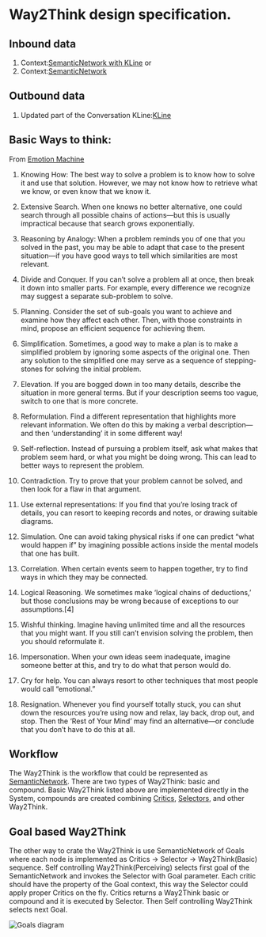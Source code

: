 # Way2Think design specification.

## Inbound data

 1. Context:[SemanticNetwork with KLine](knowledge.md#KnowledgeBase_annotation) or
 1. Context:[SemanticNetwork](knowledge.md#Reformulation_Way2Think)

## <a name="Outbound_data">Outbound data</a>

 1. Updated part of the Conversation KLine:[KLine](knowledge.md)

## Basic Ways to think:
From [Emotion Machine](http://web.media.mit.edu/~minsky/E7/eb7.html#_Toc508708573)

 1. Knowing How: The best way to solve a problem is to know how to solve it and use that solution. However, we may not know how to retrieve what we know, or even know that we know it.

 1. Extensive Search. When one knows no better alternative, one could search through all possible chains of actions—but this is usually impractical because that search grows exponentially.

 1. Reasoning by Analogy: When a problem reminds you of one that you solved in the past, you may be able to adapt that case to the present situation—if you have good ways to tell which similarities are most relevant.

 1. Divide and Conquer. If you can’t solve a problem all at once, then break it down into smaller parts. For example, every difference we recognize may suggest a separate sub-problem to solve.

 1. Planning. Consider the set of sub-goals you want to achieve and examine how they affect each other. Then, with those constraints in mind, propose an efficient sequence for achieving them.

 1. Simplification. Sometimes, a good way to make a plan is to make a simplified problem by ignoring some aspects of the original one. Then any solution to the simplified one may serve as a sequence of stepping-stones for solving the initial problem.

 1. Elevation. If you are bogged down in too many details, describe the situation in more general terms. But if your description seems too vague, switch to one that is more concrete.

 1. Reformulation. Find a different representation that highlights more relevant information. We often do this by making a verbal description—and then ‘understanding’ it in some different way!

 1. Self-reflection. Instead of pursuing a problem itself, ask what makes that problem seem hard, or what you might be doing wrong. This can lead to better ways to represent the problem.

 1. Contradiction. Try to prove that your problem cannot be solved, and then look for a flaw in that argument.

 1. Use external representations: If you find that you’re losing track of details, you can resort to keeping records and notes, or drawing suitable diagrams.

 1. Simulation. One can avoid taking physical risks if one can predict “what would happen if” by imagining possible actions inside the mental models that one has built.

 1. Correlation. When certain events seem to happen together, try to find ways in which they may be connected.

 1. Logical Reasoning. We sometimes make ‘logical chains of deductions,’ but those conclusions may be wrong because of exceptions to our assumptions.[4]

 1. Wishful thinking. Imagine having unlimited time and all the resources that you might want. If you still can’t envision solving the problem, then you should reformulate it.

 1. Impersonation. When your own ideas seem inadequate, imagine someone better at this, and try to do what that person would do.

 1. Cry for help. You can always resort to other techniques that most people would call “emotional.”

 1. Resignation. Whenever you find yourself totally stuck, you can shut down the resources you’re using now and relax, lay back, drop out, and stop. Then the ‘Rest of Your Mind’ may find an alternative—or conclude that you don’t have to do this at all.

## Workflow

The Way2Think is the workflow that could be represented as [SemanticNetwork](knowledge.md). There are two types of Way2Think: basic and compound.
Basic Way2Think listed above are implemented directly in the System, compounds are created combining [Critics](critics.md),
[Selectors](selector.md), and other Way2Think.

## Goal based Way2Think

The other way to crate the Way2Think is use SemanticNetwork of Goals where each node is implemented as Critics -> Selector -> Way2Think(Basic) sequence.
Self controlling Way2Think(Perceiving) selects first goal of the SemanticNetwork and invokes the Selector with Goal parameter.
Each critic should have the property of the Goal context, this way the Selector could apply proper Critics on the fly. Critics returns a Way2Think basic or compound and it is
executed by Selector.
Then Self controlling Way2Think selects next Goal.

![Goals diagram](https://github.com/menta/menta-0.3/raw/master/doc/informal/uml/images/GoalClass.png)
